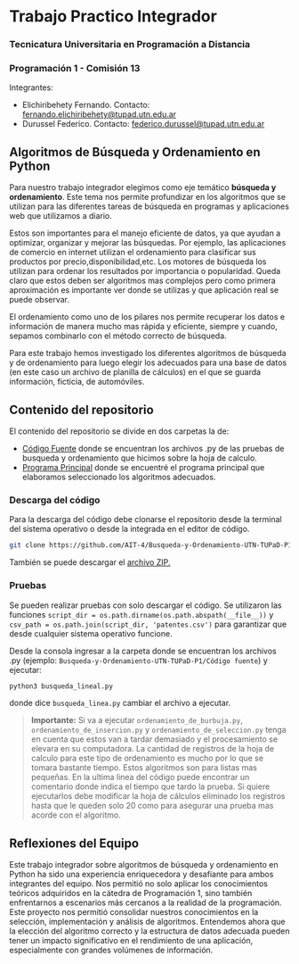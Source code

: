 # Trabajo Practico Integrador
### Tecnicatura Universitaria en Programación a Distancia
### Programación 1 - Comisión 13

Integrantes:
- Elichiribehety Fernando. Contacto: fernando.elichiribehety@tupad.utn.edu.ar
- Durussel Federico. Contacto: federico.durussel@tupad.utn.edu.ar


## Algoritmos de Búsqueda y Ordenamiento en Python
Para nuestro trabajo integrador elegimos como eje temático **búsqueda y ordenamiento**. Este tema nos permite profundizar en los algoritmos que se utilizan para las diferentes tareas de búsqueda en programas y aplicaciones web que utilizamos a diario.

Estos son importantes para el manejo eficiente de datos, ya que ayudan a optimizar, organizar y mejorar las búsquedas. Por ejemplo, las aplicaciones de comercio en internet utilizan el ordenamiento para clasificar sus productos por precio,disponibilidad,etc. Los motores de búsqueda los utilizan para ordenar los resultados por importancia o popularidad. Queda claro que estos deben ser algoritmos mas complejos pero como primera aproximación es importante ver donde se utilizas y que aplicación real se puede observar.

El ordenamiento como uno de los pilares nos permite recuperar los datos e información de manera mucho mas rápida y eficiente, siempre y cuando, sepamos combinarlo con el método correcto de búsqueda.

Para este trabajo hemos investigado los diferentes algoritmos de búsqueda y de ordenamiento para luego elegir los adecuados para una base de datos (en este caso un archivo de planilla de cálculos) en el que se guarda información, ficticia, de automóviles.

## Contenido del repositorio

El contenido del repositorio se divide en dos carpetas la de:
- [Código Fuente](https://github.com/AIT-4/Busqueda-y-Ordenamiento-UTN-TUPaD-P1/tree/main/C%C3%B3digo%20fuente) donde se encuentran los archivos .py de las pruebas de busqueda y ordenamiento que hicimos sobre la hoja de calculo.
- [Programa Principal](https://github.com/AIT-4/Busqueda-y-Ordenamiento-UTN-TUPaD-P1/tree/main/Programa%20Principal) donde se encuentré el programa principal que elaboramos seleccionado los algoritmos adecuados.

### Descarga del código

Para la descarga del código debe clonarse el repositorio desde la terminal del sistema operativo o desde la integrada en el editor de código.
```bash
git clone https://github.com/AIT-4/Busqueda-y-Ordenamiento-UTN-TUPaD-P1.git
```
También se puede descargar el [archivo ZIP.](https://github.com/AIT-4/Busqueda-y-Ordenamiento-UTN-TUPaD-P1/archive/refs/heads/main.zip)

### Pruebas

Se pueden realizar pruebas con solo descargar el código. Se utilizaron las funciones `script_dir = os.path.dirname(os.path.abspath(__file__))` y
`csv_path = os.path.join(script_dir, 'patentes.csv')` para garantizar que desde cualquier sistema operativo funcione.

Desde la consola ingresar a la carpeta donde se encuentran los archivos .py (ejemplo: `Busqueda-y-Ordenamiento-UTN-TUPaD-P1/Código fuente`) y ejecutar:
```bash
python3 busqueda_lineal.py
```
donde dice `busqueda_linea.py` cambiar el archivo a ejecutar.

> **Importante:** Si va a ejecutar `ordenamiento_de_burbuja.py`, `ordenamiento_de_insercion.py` y `ordenamiento_de_seleccion.py` tenga en cuenta que estos van a tardar demasiado y el procesamiento se elevara en su computadora. La cantidad de registros de la hoja de calculo para este tipo de ordenamiento es mucho por lo que se tomara bastante tiempo. Estos algoritmos son para listas mas pequeñas.
> En la ultima linea del código puede encontrar un comentario donde indica el tiempo que tardo la prueba.
> Si quiere ejecutarlos debe modificar la hoja de cálculos eliminado los registros hasta que le queden solo 20 como para asegurar una prueba mas acorde con el algoritmo.

## Reflexiones del Equipo

Este trabajo integrador sobre algoritmos de búsqueda y ordenamiento en Python ha sido una experiencia enriquecedora y desafiante para ambos integrantes del equipo. Nos permitió no solo aplicar los conocimientos teóricos adquiridos en la cátedra de Programación 1, sino también enfrentarnos a escenarios más cercanos a la realidad de la programación.
Este proyecto nos permitió consolidar nuestros conocimientos en la selección, implementación y análisis de algoritmos. Entendemos ahora que la elección del algoritmo correcto y la estructura de datos adecuada pueden tener un impacto significativo en el rendimiento de una aplicación, especialmente con grandes volúmenes de información.